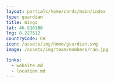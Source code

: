 ```yaml
---
layout: partials/home/cards/main/index
type: guardian
title: Wings
lat: 46.818188
lng: 8.227512
countryCode: CH
icon: /assets/img/home/guardian.svg
image: /assets/img/team/members/ran.jpg

links:
  - website.md
  - location.md
---
```

